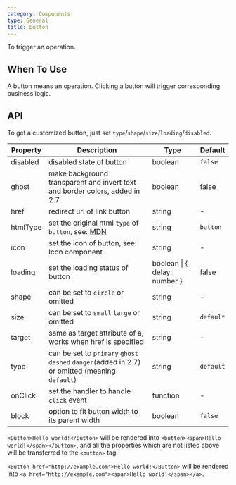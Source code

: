 ```yaml
---
category: Components
type: General
title: Button
---
```


To trigger an operation.

## When To Use

A button means an operation. Clicking a button will trigger corresponding business logic.

## API

To get a customized button, just set `type`/`shape`/`size`/`loading`/`disabled`.

| Property | Description                                                                                                                      | Type                         | Default   |
| -------- | -------------------------------------------------------------------------------------------------------------------------------- | ---------------------------- | --------- |
| disabled | disabled state of button                                                                                                         | boolean                      | `false`   |
| ghost    | make background transparent and invert text and border colors, added in 2.7                                                      | boolean                      | false     |
| href     | redirect url of link button                                                                                                      | string                       | -         |
| htmlType | set the original html `type` of `button`, see: [MDN](https://developer.mozilla.org/en-US/docs/Web/HTML/Element/button#attr-type) | string                       | `button`  |
| icon     | set the icon of button, see: Icon component                                                                                      | string                       | -         |
| loading  | set the loading status of button                                                                                                 | boolean \| { delay: number } | false     |
| shape    | can be set to `circle` or omitted                                                                                                | string                       | -         |
| size     | can be set to `small` `large` or omitted                                                                                         | string                       | `default` |
| target   | same as target attribute of a, works when href is specified                                                                      | string                       | -         |
| type     | can be set to `primary` `ghost` `dashed` `danger`(added in 2.7) or omitted (meaning `default`)                                   | string                       | `default` |
| onClick  | set the handler to handle `click` event                                                                                          | function                     | -         |
| block    | option to fit button width to its parent width                                                                                   | boolean                      | `false`   |

`<Button>Hello world!</Button>` will be rendered into `<button><span>Hello world!</span></button>`, and all the properties which are not listed above will be transferred to the `<button>` tag.

`<Button href="http://example.com">Hello world!</Button>` will be rendered into `<a href="http://example.com"><span>Hello world!</span></a>`.

<style>
[id^=components-button-demo-] .ant-btn {
  margin-right: 8px;
  margin-bottom: 12px;
}
[id^=components-button-demo-] .ant-btn-group > .ant-btn,
[id^=components-button-demo-] .ant-btn-group > span > .ant-btn {
  margin-right: 0;
}
</style>
